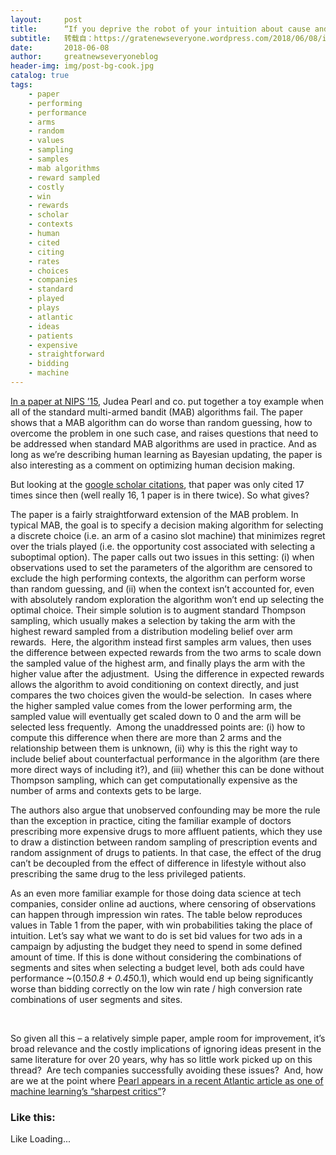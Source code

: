 ```yaml
---
layout:     post
title:      “If you deprive the robot of your intuition about cause and effect, you’re never going to communicate meaningfully.” – Pearl ’18
subtitle:   转载自：https://gratenewseveryone.wordpress.com/2018/06/08/if-you-deprive-the-robot-of-your-intuition-about-cause-and-effect-youre-never-going-to-communicate-meaningfully-pearl-18/
date:       2018-06-08
author:     greatnewseveryoneblog
header-img: img/post-bg-cook.jpg
catalog: true
tags:
    - paper
    - performing
    - performance
    - arms
    - random
    - values
    - sampling
    - samples
    - mab algorithms
    - reward sampled
    - costly
    - win
    - rewards
    - scholar
    - contexts
    - human
    - cited
    - citing
    - rates
    - choices
    - companies
    - standard
    - played
    - plays
    - atlantic
    - ideas
    - patients
    - expensive
    - straightforward
    - bidding
    - machine
---
```


[In a paper at NIPS ’15](http://papers.nips.cc/paper/5692-bandits-with-unobserved-confounders-a-causal-approach), Judea Pearl and co. put together a toy example when all of the standard multi-armed bandit (MAB) algorithms fail. The paper shows that a MAB algorithm can do worse than random guessing, how to overcome the problem in one such case, and raises questions that need to be addressed when standard MAB algorithms are used in practice. And as long as we’re describing human learning as Bayesian updating, the paper is also interesting as a comment on optimizing human decision making.

But looking at the [google scholar citations](https://scholar.google.com/scholar?cites=13525388516378876867&as_sdt=5,48&sciodt=0,48&hl=en), that paper was only cited 17 times since then (well really 16, 1 paper is in there twice). So what gives?

The paper is a fairly straightforward extension of the MAB problem. In typical MAB, the goal is to specify a decision making algorithm for selecting a discrete choice (i.e. an arm of a casino slot machine) that minimizes regret over the trials played (i.e. the opportunity cost associated with selecting a suboptimal option). The paper calls out two issues in this setting: (i) when observations used to set the parameters of the algorithm are censored to exclude the high performing contexts, the algorithm can perform worse than random guessing, and (ii) when the context isn’t accounted for, even with absolutely random exploration the algorithm won’t end up selecting the optimal choice. Their simple solution is to augment standard Thompson sampling, which usually makes a selection by taking the arm with the highest reward sampled from a distribution modeling belief over arm rewards.  Here, the algorithm instead first samples arm values, then uses the difference between expected rewards from the two arms to scale down the sampled value of the highest arm, and finally plays the arm with the higher value after the adjustment.  Using the difference in expected rewards allows the algorithm to avoid conditioning on context directly, and just compares the two choices given the would-be selection.  In cases where the higher sampled value comes from the lower performing arm, the sampled value will eventually get scaled down to 0 and the arm will be selected less frequently.  Among the unaddressed points are: (i) how to compute this difference when there are more than 2 arms and the relationship between them is unknown, (ii) why is this the right way to include belief about counterfactual performance in the algorithm (are there more direct ways of including it?), and (iii) whether this can be done without Thompson sampling, which can get computationally expensive as the number of arms and contexts gets to be large.

The authors also argue that unobserved confounding may be more the rule than the exception in practice, citing the familiar example of doctors prescribing more expensive drugs to more affluent patients, which they use to draw a distinction between random sampling of prescription events and random assignment of drugs to patients. In that case, the effect of the drug can’t be decoupled from the effect of difference in lifestyle without also prescribing the same drug to the less privileged patients.

As an even more familiar example for those doing data science at tech companies, consider online ad auctions, where censoring of observations can happen through impression win rates. The table below reproduces values in Table 1 from the paper, with win probabilities taking the place of intuition. Let’s say what we want to do is set bid values for two ads in a campaign by adjusting the budget they need to spend in some defined amount of time. If this is done without considering the combinations of segments and sites when selecting a budget level, both ads could have performance ~(0.15*0.8 + 0.45*0.1), which would end up being significantly worse than bidding correctly on the low win rate / high conversion rate combinations of user segments and sites.

 

So given all this – a relatively simple paper, ample room for improvement, it’s broad relevance and the costly implications of ignoring ideas present in the same literature for over 20 years, why has so little work picked up on this thread?  Are tech companies successfully avoiding these issues?  And, how are we at the point where [Pearl appears in a recent Atlantic article as one of machine learning’s “sharpest critics”](https://www.theatlantic.com/technology/archive/2018/05/machine-learning-is-stuck-on-asking-why/560675?single_page=true)?





### Like this:

Like Loading...
